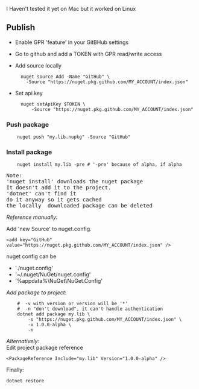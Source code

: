 I Haven't tested it yet on Mac but it worked on Linux

## Publish

- Enable GPR 'feature' in your GitBHub settings
- Go to github and add a TOKEN with GPR read/write access
- Add source locally

        nuget source Add -Name "GitHub" \
          -Source "https://nuget.pkg.github.com/MY_ACCOUNT/index.json"

- Set api key

        nuget setApiKey $TOKEN \
            -Source "https://nuget.pkg.github.com/MY_ACCOUNT/index.json"

### Push package

        nuget push "my.lib.nupkg" -Source "GitHub"

### Install package

        nuget install my.lib -pre # '-pre' because of alpha, if alpha

<pre>
Note:  
'nuget install' downloads the nuget package  
It doesn't add it to the project.  
'dotnet' can't find it  
do it anyway so it gets cached  
the locally  downloaded package can be deleted  
</pre>

*Reference manually:*

Add 'new Source' to nuget.config.  

`<add key="GitHub" value="https://nuget.pkg.github.com/MY_ACCOUNT/index.json" />`

nuget config can be

- './nuget.config'
- '~/.nuget/NuGet/nuget.config'
- '%appdata%\NuGet\NuGet.Config'  

*Add package to project*:

        #  -v with version or version will be '*'
        #  -n "don't download", it can't handle authentication 
        dotnet add package my.lib \
            -s "https://nuget.pkg.github.com/MY_ACCOUNT/index.json" \
            -v 1.0.0-alpha \ 
            -n 

*Alternatively*:  
Edit project package reference  

`<PackageReference Include="my.lib" Version="1.0.0-alpha" />`

Finally:

    dotnet restore 
